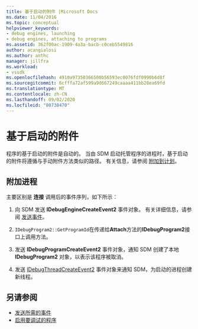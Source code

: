 ```yaml
---
title: 基于启动的附件 |Microsoft Docs
ms.date: 11/04/2016
ms.topic: conceptual
helpviewer_keywords:
- debug engines, launching
- debug engines, attaching to programs
ms.assetid: 362f00ac-1909-4a3a-bacb-c0ceb5549816
author: acangialosi
ms.author: anthc
manager: jillfra
ms.workload:
- vssdk
ms.openlocfilehash: 4910a97350366500b56593ec0076fdf0990b6d8f
ms.sourcegitcommit: 6cfffa72af599a9d667249caaaa411bb28ea69fd
ms.translationtype: MT
ms.contentlocale: zh-CN
ms.lasthandoff: 09/02/2020
ms.locfileid: "80738470"
---
```

# <a name="launch-based-attachment"></a>基于启动的附件
程序的基于启动的附件是自动的。 当由 SDM 启动托管程序的进程时，基于启动的附件将遵循与手动附件方法类似的路径。 有关信息，请参阅 [附加到计划](../../extensibility/debugger/attaching-to-the-program.md)。

## <a name="the-attaching-process"></a>附加进程
 主要区别是 **连接** 调用后的事件序列，如下所示：

1. 向 SDM 发送 **IDebugEngineCreateEvent2** 事件对象。 有关详细信息，请参阅 [发送事件](../../extensibility/debugger/sending-events.md)。

2. `IDebugProgram2::GetProgramId`在传递给**Attach**方法的**IDebugProgram2**接口上调用方法。

3. 发送 **IDebugProgramCreateEvent2** 事件对象，通知 SDM 创建了本地 **IDebugProgram2** 对象，以表示该程序被取消。

4. 发送 [IDebugThreadCreateEvent2](../../extensibility/debugger/reference/idebugthreadcreateevent2.md) 事件对象来通知 SDM，为启动的进程创建新线程。

## <a name="see-also"></a>另请参阅
- [发送所需的事件](../../extensibility/debugger/sending-the-required-events.md)
- [启用要调试的程序](../../extensibility/debugger/enabling-a-program-to-be-debugged.md)
